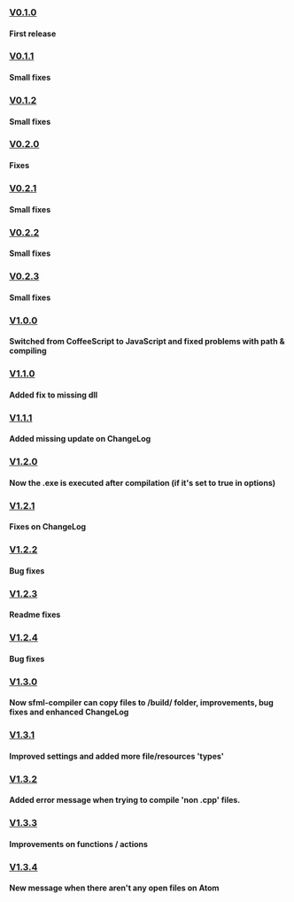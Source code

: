 ### [V0.1.0](https://github.com/brhaka/sfml-compiler/releases/tag/v0.1.0)
#### First release
### [V0.1.1](https://github.com/brhaka/sfml-compiler/releases/tag/v0.1.1)
#### Small fixes
### [V0.1.2](https://github.com/brhaka/sfml-compiler/releases/tag/v0.1.2)
#### Small fixes
### [V0.2.0](https://github.com/brhaka/sfml-compiler/releases/tag/v0.2.0)
#### Fixes
### [V0.2.1](https://github.com/brhaka/sfml-compiler/releases/tag/v0.2.1)
#### Small fixes
### [V0.2.2](https://github.com/brhaka/sfml-compiler/releases/tag/v0.2.2)
#### Small fixes
### [V0.2.3](https://github.com/brhaka/sfml-compiler/releases/tag/v0.2.3)
#### Small fixes
### [V1.0.0](https://github.com/brhaka/sfml-compiler/releases/tag/v1.0.0)
#### Switched from CoffeeScript to JavaScript and fixed problems with path & compiling
### [V1.1.0](https://github.com/brhaka/sfml-compiler/releases/tag/v1.1.0)
#### Added fix to missing dll
### [V1.1.1](https://github.com/brhaka/sfml-compiler/releases/tag/v1.1.1)
#### Added missing update on ChangeLog
### [V1.2.0](https://github.com/brhaka/sfml-compiler/releases/tag/v1.2.0)
#### Now the .exe is executed after compilation (if it's set to true in options)
### [V1.2.1](https://github.com/brhaka/sfml-compiler/releases/tag/v1.2.1)
#### Fixes on ChangeLog
### [V1.2.2](https://github.com/brhaka/sfml-compiler/releases/tag/v1.2.2)
#### Bug fixes
### [V1.2.3](https://github.com/brhaka/sfml-compiler/releases/tag/v1.2.3)
#### Readme fixes
### [V1.2.4](https://github.com/brhaka/sfml-compiler/releases/tag/v1.2.4)
#### Bug fixes
### [V1.3.0](https://github.com/brhaka/sfml-compiler/releases/tag/v1.3.0)
#### Now sfml-compiler can copy files to /build/ folder, improvements, bug fixes and enhanced ChangeLog
### [V1.3.1](https://github.com/brhaka/sfml-compiler/releases/tag/v1.3.1)
#### Improved settings and added more file/resources 'types'
### [V1.3.2](https://github.com/brhaka/sfml-compiler/releases/tag/v1.3.2)
#### Added error message when trying to compile 'non .cpp' files.
### [V1.3.3](https://github.com/brhaka/sfml-compiler/releases/tag/v1.3.3)
#### Improvements on functions / actions
### [V1.3.4](https://github.com/brhaka/sfml-compiler/releases/tag/v1.3.4)
#### New message when there aren't any open files on Atom
